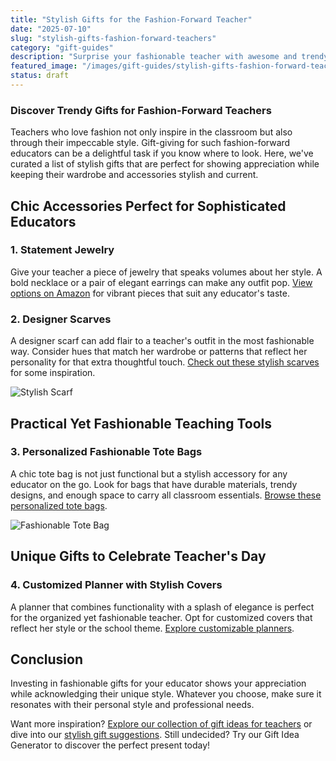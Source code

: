 ```yaml
---
title: "Stylish Gifts for the Fashion-Forward Teacher"
date: "2025-07-10"
slug: "stylish-gifts-fashion-forward-teachers"
category: "gift-guides"
description: "Surprise your fashionable teacher with awesome and trendy gift ideas they'll love."
featured_image: "/images/gift-guides/stylish-gifts-fashion-forward-teachers/banner.webp"
status: draft
---
```


### Discover Trendy Gifts for Fashion-Forward Teachers

Teachers who love fashion not only inspire in the classroom but also through their impeccable style. Gift-giving for such fashion-forward educators can be a delightful task if you know where to look. Here, we've curated a list of stylish gifts that are perfect for showing appreciation while keeping their wardrobe and accessories stylish and current.

## Chic Accessories Perfect for Sophisticated Educators

### 1. **Statement Jewelry**
Give your teacher a piece of jewelry that speaks volumes about her style. A bold necklace or a pair of elegant earrings can make any outfit pop. [View options on Amazon](https://www.amazon.com/s?k=statement+jewelry&tag=bright-gift-20) for vibrant pieces that suit any educator's taste.

### 2. **Designer Scarves**
A designer scarf can add flair to a teacher's outfit in the most fashionable way. Consider hues that match her wardrobe or patterns that reflect her personality for that extra thoughtful touch. [Check out these stylish scarves](https://www.amazon.com/s?k=designer+scarves&tag=bright-gift-20) for some inspiration.

![Stylish Scarf](https://via.placeholder.com/500x300.jpg)

## Practical Yet Fashionable Teaching Tools

### 3. **Personalized Fashionable Tote Bags**
A chic tote bag is not just functional but a stylish accessory for any educator on the go. Look for bags that have durable materials, trendy designs, and enough space to carry all classroom essentials. [Browse these personalized tote bags](https://www.amazon.com/s?k=personalized+tote+bags&tag=bright-gift-20).

![Fashionable Tote Bag](https://via.placeholder.com/500x300.jpg)

## Unique Gifts to Celebrate Teacher's Day

### 4. **Customized Planner with Stylish Covers**
A planner that combines functionality with a splash of elegance is perfect for the organized yet fashionable teacher. Opt for customized covers that reflect her style or the school theme. [Explore customizable planners](https://www.amazon.com/s?k=custom+planner&tag=bright-gift-20).

## Conclusion
Investing in fashionable gifts for your educator shows your appreciation while acknowledging their unique style. Whatever you choose, make sure it resonates with their personal style and professional needs.

Want more inspiration? [Explore our collection of gift ideas for teachers](gifts-for-teachers) or dive into our [stylish gift suggestions](stylish-gifts). Still undecided? Try our Gift Idea Generator to discover the perfect present today!